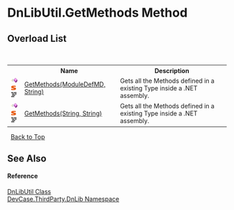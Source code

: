 # DnLibUtil.GetMethods Method 
 


## Overload List
&nbsp;<table><tr><th></th><th>Name</th><th>Description</th></tr><tr><td>![Public method](media/pubmethod.gif "Public method")![Static member](media/static.gif "Static member")![Code example](media/CodeExample.png "Code example")</td><td><a href="M_DevCase_ThirdParty_DnLib_DnLibUtil_GetMethods">GetMethods(ModuleDefMD, String)</a></td><td>
Gets all the Methods defined in a existing Type inside a .NET assembly.</td></tr><tr><td>![Public method](media/pubmethod.gif "Public method")![Static member](media/static.gif "Static member")![Code example](media/CodeExample.png "Code example")</td><td><a href="M_DevCase_ThirdParty_DnLib_DnLibUtil_GetMethods_1">GetMethods(String, String)</a></td><td>
Gets all the Methods defined in a existing Type inside a .NET assembly.</td></tr></table>&nbsp;
<a href="#dnlibutil.getmethods-method">Back to Top</a>

## See Also


#### Reference
<a href="T_DevCase_ThirdParty_DnLib_DnLibUtil">DnLibUtil Class</a><br /><a href="N_DevCase_ThirdParty_DnLib">DevCase.ThirdParty.DnLib Namespace</a><br />